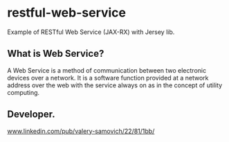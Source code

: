 restful-web-service
===================

Example of RESTful Web Service (JAX-RX) with Jersey lib.

What is Web Service?
--------------------

A Web Service is a method of communication between two electronic devices over a network. It is a software function provided at a network address over the web with the service always on as in the concept of utility computing.

Developer.
---------

www.linkedin.com/pub/valery-samovich/22/81/1bb/
